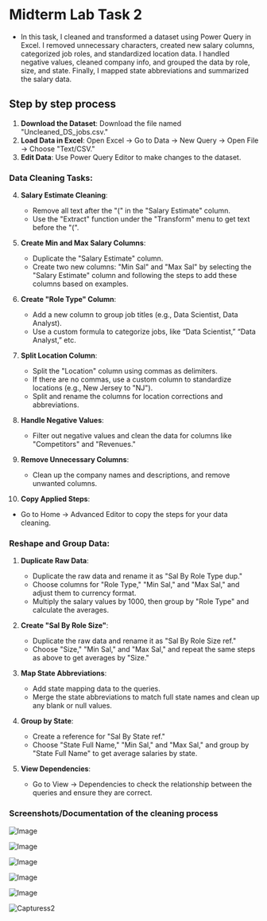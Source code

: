 
# Midterm Lab Task 2
-  In this task, I cleaned and transformed a dataset using Power Query in Excel. I removed unnecessary characters, created new salary columns, categorized job roles, and standardized location data. I handled negative values, cleaned company info, and grouped the data by role, size, and state. Finally, I mapped state abbreviations and summarized the salary data.

## Step by step process
1. **Download the Dataset**: Download the file named "Uncleaned_DS_jobs.csv."
2. **Load Data in Excel**: Open Excel -> Go to Data -> New Query -> Open File -> Choose "Text/CSV."
3. **Edit Data**: Use Power Query Editor to make changes to the dataset.

### Data Cleaning Tasks:
4. **Salary Estimate Cleaning**:
   - Remove all text after the "(" in the "Salary Estimate" column.
   - Use the "Extract" function under the "Transform" menu to get text before the "(".

5. **Create Min and Max Salary Columns**:
   - Duplicate the "Salary Estimate" column.
   - Create two new columns: "Min Sal" and "Max Sal" by selecting the "Salary Estimate" column and following the steps to add these columns based on examples.
   
6. **Create "Role Type" Column**:
   - Add a new column to group job titles (e.g., Data Scientist, Data Analyst).
   - Use a custom formula to categorize jobs, like “Data Scientist,” “Data Analyst,” etc.

7. **Split Location Column**:
   - Split the "Location" column using commas as delimiters.
   - If there are no commas, use a custom column to standardize locations (e.g., New Jersey to "NJ").
   - Split and rename the columns for location corrections and abbreviations.

8. **Handle Negative Values**:
   - Filter out negative values and clean the data for columns like "Competitors" and "Revenues."

9. **Remove Unnecessary Columns**:
   - Clean up the company names and descriptions, and remove unwanted columns.

10. **Copy Applied Steps**:
   - Go to Home -> Advanced Editor to copy the steps for your data cleaning.

### Reshape and Group Data:
1. **Duplicate Raw Data**:
   - Duplicate the raw data and rename it as "Sal By Role Type dup."
   - Choose columns for "Role Type," "Min Sal," and "Max Sal," and adjust them to currency format.
   - Multiply the salary values by 1000, then group by "Role Type" and calculate the averages.

2. **Create "Sal By Role Size"**:
   - Duplicate the raw data and rename it as "Sal By Role Size ref."
   - Choose "Size," "Min Sal," and "Max Sal," and repeat the same steps as above to get averages by "Size."

3. **Map State Abbreviations**:
   - Add state mapping data to the queries.
   - Merge the state abbreviations to match full state names and clean up any blank or null values.

4. **Group by State**:
   - Create a reference for "Sal By State ref."
   - Choose "State Full Name," "Min Sal," and "Max Sal," and group by "State Full Name" to get average salaries by state.

5. **View Dependencies**:
   - Go to View -> Dependencies to check the relationship between the queries and ensure they are correct.

### Screenshots/Documentation of the cleaning process
![Image](https://github.com/user-attachments/assets/402982a3-b571-4733-b644-c4ab6d0beee1)

![Image](https://github.com/user-attachments/assets/df563d41-9f3e-404f-bb33-2c4a73fbe98b)

![Image](https://github.com/user-attachments/assets/e1d089eb-9300-441e-bb52-7c1abeefe38c)

![Image](https://github.com/user-attachments/assets/927d1efd-968a-41d3-937c-e34cd8da8210)

![Image](https://github.com/user-attachments/assets/cbb1cbf7-de6b-4774-bc1f-323406ce9603)

![Capturess2](https://github.com/user-attachments/assets/fbc62c5b-8796-4a8a-ac71-e98c34a58c55)

